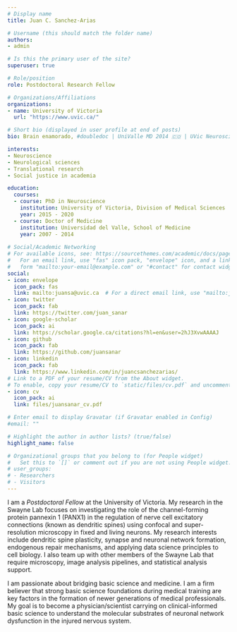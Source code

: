 ```yaml
---
# Display name
title: Juan C. Sanchez-Arias

# Username (this should match the folder name)
authors:
- admin

# Is this the primary user of the site?
superuser: true

# Role/position
role: Postdoctoral Research Fellow

# Organizations/Affiliations
organizations:
- name: University of Victoria
  url: "https://www.uvic.ca/"

# Short bio (displayed in user profile at end of posts)
bio: Brain enamorado, #doubledoc | UniValle MD 2014 🇨🇴 | UVic Neuroscience PhD 2020 🇨🇦 | Aspiring clinician-scientist 👨🏾‍⚕️👨🏾‍🔬

interests:
- Neuroscience
- Neurological sciences
- Translational research
- Social justice in academia

education:
  courses:
  - course: PhD in Neuroscience
    institution: University of Victoria, Division of Medical Sciences
    year: 2015 - 2020
  - course: Doctor of Medicine
    institution: Universidad del Valle, School of Medicine
    year: 2007 - 2014
  
# Social/Academic Networking
# For available icons, see: https://sourcethemes.com/academic/docs/page-builder/#icons
#   For an email link, use "fas" icon pack, "envelope" icon, and a link in the
#   form "mailto:your-email@example.com" or "#contact" for contact widget.
social:
- icon: envelope
  icon_pack: fas
  link: mailto:juansa@uvic.ca  # For a direct email link, use "mailto:juansa@uvic.ca".
- icon: twitter
  icon_pack: fab
  link: https://twitter.com/juan_sanar
- icon: google-scholar
  icon_pack: ai
  link: https://scholar.google.ca/citations?hl=en&user=2hJ3XvwAAAAJ
- icon: github
  icon_pack: fab
  link: https://github.com/juansanar
- icon: linkedin
  icon_pack: fab
  link: https://www.linkedin.com/in/juancsanchezarias/
# Link to a PDF of your resume/CV from the About widget.
# To enable, copy your resume/CV to `static/files/cv.pdf` and uncomment the lines below.
- icon: cv
  icon_pack: ai
  link: files/juansanar_cv.pdf

# Enter email to display Gravatar (if Gravatar enabled in Config)
#email: ""

# Highlight the author in author lists? (true/false)
highlight_name: false

# Organizational groups that you belong to (for People widget)
#   Set this to `[]` or comment out if you are not using People widget.
# user_groups:
# - Researchers
# - Visitors
---
```


I am a _Postdoctoral Fellow_ at the University of Victoria. My research in the Swayne Lab focuses on investigating the role of the channel-forming protein pannexin 1 (PANX1) in the regulation of nerve cell excitatory connections (known as dendritic spines) using confocal and super-resolution microscopy in fixed and living neurons. My research interests include dendritic spine plasticity, synapse and neuronal network formation, endogenous repair mechanisms, and applying data science principles to cell biology. I also team up with other members of the Swayne Lab that require microscopy, image analysis pipelines, and statistical analysis support.

I am passionate about bridging basic science and medicine. I am a firm believer that strong basic science foundations during medical training are key factors in the formation of newer generations of medical professionals. My goal is to become a physician/scientist carrying on clinical-informed basic science to understand the molecular substrates of neuronal network dysfunction in the injured nervous system. 

